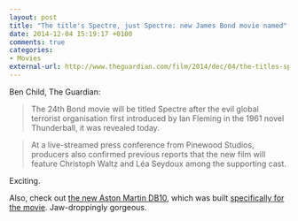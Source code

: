 ```yaml
---
layout: post
title: "The title's Spectre, just Spectre: new James Bond movie named"
date: 2014-12-04 15:19:17 +0100
comments: true
categories: 
- Movies
external-url: http://www.theguardian.com/film/2014/dec/04/the-titles-spectre-just-spectre-new-james-bond-movie-christened
---
```


Ben Child, The Guardian:

> The 24th Bond movie will be titled Spectre after the evil global terrorist organisation first introduced by Ian Fleming in the 1961 novel Thunderball, it was revealed today.

> At a live-streamed press conference from Pinewood Studios, producers also confirmed previous reports that the new film will feature Christoph Waltz and Léa Seydoux among the supporting cast.

Exciting. 

Also, check out [the new Aston Martin DB10](http://www.theverge.com/2014/12/4/7331787/james-bond-spectre-aston-martin-db10), which was built [specifically for the movie](http://www.astonmartin.com/en/live/news/2014/12/04/built-for-bond-aston-martin-debuts-unique-car-for-spectre). Jaw-droppingly gorgeous.